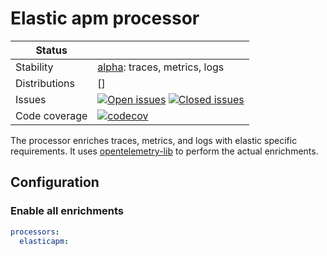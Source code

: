 # Elastic apm processor

<!-- status autogenerated section -->
| Status        |           |
| ------------- |-----------|
| Stability     | [alpha]: traces, metrics, logs   |
| Distributions | [] |
| Issues        | [![Open issues](https://img.shields.io/github/issues-search/open-telemetry/opentelemetry-collector-contrib?query=is%3Aissue%20is%3Aopen%20label%3Aprocessor%2Felasticapm%20&label=open&color=orange&logo=opentelemetry)](https://github.com/open-telemetry/opentelemetry-collector-contrib/issues?q=is%3Aopen+is%3Aissue+label%3Aprocessor%2Felasticapm) [![Closed issues](https://img.shields.io/github/issues-search/open-telemetry/opentelemetry-collector-contrib?query=is%3Aissue%20is%3Aclosed%20label%3Aprocessor%2Felasticapm%20&label=closed&color=blue&logo=opentelemetry)](https://github.com/open-telemetry/opentelemetry-collector-contrib/issues?q=is%3Aclosed+is%3Aissue+label%3Aprocessor%2Felasticapm) |
| Code coverage | [![codecov](https://codecov.io/github/open-telemetry/opentelemetry-collector-contrib/graph/main/badge.svg?component=processor_elasticapm)](https://app.codecov.io/gh/open-telemetry/opentelemetry-collector-contrib/tree/main/?components%5B0%5D=processor_elasticapm&displayType=list) |

[alpha]: https://github.com/open-telemetry/opentelemetry-collector/blob/main/docs/component-stability.md#alpha
<!-- end autogenerated section -->

The processor enriches traces, metrics, and logs with elastic specific requirements. It uses [opentelemetry-lib](https://github.com/elastic/opentelemetry-lib/) to perform the actual enrichments.


## Configuration

### Enable all enrichments

```yaml
processors:
  elasticapm:
```
